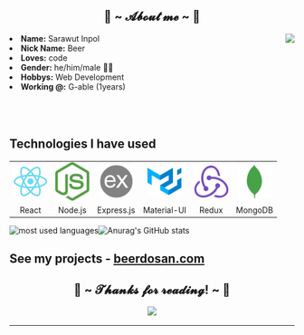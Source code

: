 <h2 align="center"> 🦊 ~ 𝓐𝓫𝓸𝓾𝓽 𝓶𝓮 ~ 🦊 </h2>
  <div align="center">
<img src="https://64.media.tumblr.com/e1f1c97123ae217eb731500e502e0083/tumblr_n9dxcikmIU1qc9zfzo7_r1_250.gif" align="right">
  </div>
<li>
 <b>Name:</b> Sarawut Inpol</li>
<li>
<b>Nick Name:</b> Beer
</li>
<li>
<b>Loves:</b> code
</li>
<li>
<b>Gender:</b> he/him/male 🏳️‍⚧️
</li>

<li>
<b>Hobbys:</b> Web Development
</li>
<li>
<b>Working @:</b> G-able (1years)
</li>
<br><br><br>

## Technologies I have used

<table >
	<tr align="center">
		<td >
			<img src="/.github/icons/react.png" width="60"/>
		</td>
		<td >
			<img src="/.github/icons/nodejs.svg" width="60"/>
		</td>
		<td >
			<img src="/.github/icons/expressjs.png" width="60"/>
		</td>
		<td>
			<img src="/.github/icons/materialui.svg" width="60"/>
		</td>
		<td >
			<img src="/.github/icons/redux.svg" width="60"/>
		</td>
		<td >
			<img src="/.github/icons/mongodb.svg" width="60"/>
		</td>
	</tr>
	<tr align="center">
		<td>React</td>
		<td>Node.js</td>
		<td>Express.js</td>
		<td>Material-UI</td>
		<td>Redux</td>
		<td>MongoDB</td>
	</tr>
</table>

<img align="left" src="https://github-readme-stats.vercel.app/api/top-langs?username=beerth21624&show_icons=true&locale=en&layout=compact&theme=radical" alt="most used languages" />

![Anurag's GitHub stats](https://github-readme-stats.vercel.app/api?username=beerth21624&theme=blue-green&show_icons=true)


## See my projects - [beerdosan.com](https://beerdosan.com/)

<h2 align="center">💖 ~ 𝓣𝓱𝓪𝓷𝓴𝓼 𝓯𝓸𝓻 𝓻𝓮𝓪𝓭𝓲𝓷𝓰! ~ 💖</h2>
<div align="center">
<img src="https://i.imgur.com/tzYKRfd.gif">
</div>
<hr>



<!--
**beerth21624/beerth21624** is a ✨ _special_ ✨ repository because its `README.md` (this file) appears on your GitHub profile.
Here are some ideas to get you started:
- 🔭 I’m currently working on ...
- 🌱 I’m currently learning ...
- 👯 I’m looking to collaborate on ...
- 🤔 I’m looking for help with ...
- 💬 Ask me about ...
- 📫 How to reach me: ...
- 😄 Pronouns: ...
- ⚡ Fun fact: ...
-->
